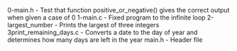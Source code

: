 0-main.h - Test that function positive_or_negative() gives the correct output when given a case of 0
1-main.c - Fixed program to the infinite loop
2-largest_number - Prints the largest of three integers
3print_remaining_days.c - Converts a date to the day of year and determines how many days are left in the year
main.h - Header file
